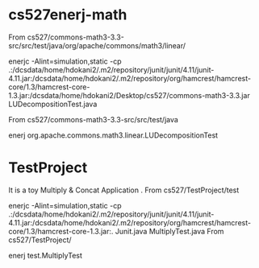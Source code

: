 cs527enerj-math
===============
 From cs527/commons-math3-3.3-src/src/test/java/org/apache/commons/math3/linear/
 
enerjc -Alint=simulation,static -cp .:/dcsdata/home/hdokani2/.m2/repository/junit/junit/4.11/junit-4.11.jar:/dcsdata/home/hdokani2/.m2/repository/org/hamcrest/hamcrest-core/1.3/hamcrest-core-1.3.jar:/dcsdata/home/hdokani2/Desktop/cs527/commons-math3-3.3.jar  LUDecompositionTest.java

From cs527/commons-math3-3.3-src/src/test/java

enerj org.apache.commons.math3.linear.LUDecompositionTest

TestProject
=============
It is a toy Multiply & Concat Application .
From cs527/TestProject/test

enerjc -Alint=simulation,static -cp .:/dcsdata/home/hdokani2/.m2/repository/junit/junit/4.11/junit-4.11.jar:/dcsdata/home/hdokani2/.m2/repository/org/hamcrest/hamcrest-core/1.3/hamcrest-core-1.3.jar:. Junit.java  MultiplyTest.java 
From cs527/TestProject/

enerj test.MultiplyTest

